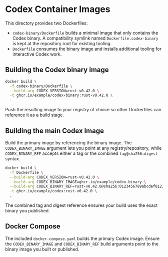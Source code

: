 # Codex Container Images

This directory provides two Dockerfiles:

- `codex-binary/Dockerfile` builds a minimal image that only contains the Codex binary. A compatibility symlink named `Dockerfile.codex-binary` is kept at the repository root for existing tooling.
- `Dockerfile` consumes the binary image and installs additional tooling for interactive Codex work.

## Building the Codex binary image

```bash
docker build \
  -f codex-binary/Dockerfile \
  --build-arg CODEX_VERSION=rust-v0.42.0 \
  -t ghcr.io/example/codex-binary:rust-v0.42.0 \
  .
```

Push the resulting image to your registry of choice so other Dockerfiles can reference it as a build stage.

## Building the main Codex image

Build the primary image by referencing the binary image.  The `CODEX_BINARY_IMAGE` argument lets you point at any registry/repository, while `CODEX_BINARY_REF` accepts either a tag or the combined `tag@sha256:digest` syntax.

```bash
docker build \
  -f Dockerfile \
  --build-arg CODEX_VERSION=rust-v0.42.0 \
  --build-arg CODEX_BINARY_IMAGE=ghcr.io/example/codex-binary \
  --build-arg CODEX_BINARY_REF=rust-v0.42.0@sha256:0123456789abcdef0123456789abcdef0123456789abcdef0123456789abcdef \
  -t ghcr.io/example/codex:rust-v0.42.0 \
  .
```

The combined tag and digest reference ensures your build uses the exact binary you published.

## Docker Compose

The included `docker-compose.yaml` builds the primary Codex image.  Ensure the `CODEX_BINARY_IMAGE` and `CODEX_BINARY_REF` build arguments point to the binary image you built or published.
